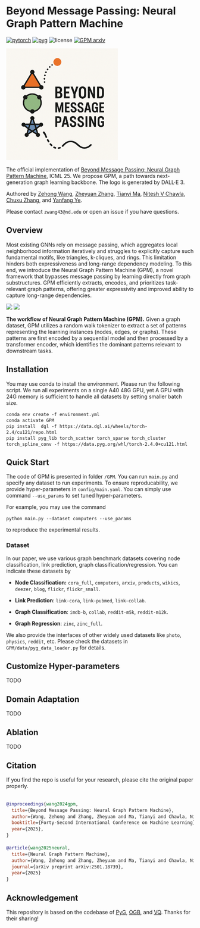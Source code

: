 # Beyond Message Passing: Neural Graph Pattern Machine

<div>

[![pytorch](https://img.shields.io/badge/PyTorch_2.4+-ee4c2c?logo=pytorch&logoColor=white)](https://pytorch.org/get-started/locally/)
[![pyg](https://img.shields.io/badge/PyG_2.6+-3C2179?logo=pyg&logoColor=#3C2179)](https://pytorch-geometric.readthedocs.io/en/latest/install/installation.html)
![license](https://img.shields.io/badge/License-MIT-green.svg?labelColor=gray)
[![GPM arxiv](http://img.shields.io/badge/arxiv-2501.18739-yellow.svg)](https://arxiv.org/abs/2501.18739)



<img src="assets/logo.png" width='300'>
</div>

The official implementation of [Beyond Message Passing: Neural Graph Pattern Machine](https://arxiv.org/abs/2501.18739), ICML 25. We propose GPM, a path towards next-generation graph learning backbone. The logo is generated by DALL·E 3.

Authored by [Zehong Wang](https://zehong-wang.github.io/), [Zheyuan Zhang](https://jasonzhangzy1757.github.io/), [Tianyi Ma](https://tianyi-billy-ma.github.io/), [Nitesh V Chawla](https://niteshchawla.nd.edu/), [Chuxu Zhang](https://chuxuzhang.github.io/), and [Yanfang Ye](http://yes-lab.org/).

Please contact `zwang43@nd.edu` or open an issue if you have questions.

## Overview

Most existing GNNs rely on message passing, which aggregates local neighborhood information iteratively and struggles to explicitly capture such fundamental motifs, like triangles, k-cliques, and rings. This limitation hinders both expressiveness and long-range dependency modeling. To this end, we introduce the Neural Graph Pattern Machine (GPM), a novel framework that bypasses message passing by learning directly from graph substructures. GPM efficiently extracts, encodes, and prioritizes task-relevant graph patterns, offering greater expressivity and improved ability to capture long-range dependencies. 


<img src="assets/workflow.svg">

<img src="assets/framework.svg">


**The workflow of Neural Graph Pattern Machine (GPM).** Given a graph dataset, GPM utilizes a random walk tokenizer to extract a set of patterns representing the learning instances (nodes, edges, or graphs). These patterns are first encoded by a sequential model and then processed by a transformer encoder, which identifies the dominant patterns relevant to downstream tasks.




## Installation

You may use conda to install the environment. Please run the following script. We run all experiments on a single A40 48G GPU, yet A GPU with 24G memory is sufficient to handle all datasets by setting smaller batch size. 

```
conda env create -f environment.yml
conda activate GPM
pip install  dgl -f https://data.dgl.ai/wheels/torch-2.4/cu121/repo.html
pip install pyg_lib torch_scatter torch_sparse torch_cluster torch_spline_conv -f https://data.pyg.org/whl/torch-2.4.0+cu121.html
```


## Quick Start

The code of GPM is presented in folder `/GPM`. You can run `main.py` and specify any dataset to run experiments. To ensure reproducability, we provide hyper-parameters in `config/main.yaml`. You can simply use command `--use_params` to set tuned hyper-parameters. 

For example, you may use the command

```
python main.py --dataset computers --use_params
```

to reproduce the experimental results. 

### Dataset

In our paper, we use various graph benchmark datasets covering node classification, link prediction, graph classification/regression. You can indicate these datasets by 

- **Node Classification:** `cora_full`, `computers`, `arxiv`, `products`, `wikics`, `deezer`, `blog`, `flickr`, `flickr_small`. 

- **Link Prediction**: `link-cora`, `link-pubmed`, `link-collab`. 

- **Graph Classification**: `imdb-b`, `collab`, `reddit-m5k`, `reddit-m12k`. 

- **Graph Regression**: `zinc`, `zinc_full`.

We also provide the interfaces of other widely used datasets like `photo`, `physics`, `reddit`, etc. Please check the datasets in `GPM/data/pyg_data_loader.py` for details. 

## Customize Hyper-parameters

TODO

## Domain Adaptation

TODO

## Ablation

TODO

## Citation

If you find the repo is useful for your research, please cite the original paper properly.

```bibtex

@inproceedings{wang2024gpm,
  title={Beyond Message Passing: Neural Graph Pattern Machine},
  author={Wang, Zehong and Zhang, Zheyuan and Ma, Tianyi and Chawla, Nitesh V and Zhang, Chuxu and Ye, Yanfang},
  booktitle={Forty-Second International Conference on Machine Learning},
  year={2025}, 
}

@article{wang2025neural,
  title={Neural Graph Pattern Machine},
  author={Wang, Zehong and Zhang, Zheyuan and Ma, Tianyi and Chawla, Nitesh V and Zhang, Chuxu and Ye, Yanfang},
  journal={arXiv preprint arXiv:2501.18739},
  year={2025}
}

```
## Acknowledgement

This repository is based on the codebase of [PyG](https://github.com/pyg-team/pytorch_geometric), [OGB](https://github.com/snap-stanford/ogb), and [VQ](https://github.com/lucidrains/vector-quantize-pytorch). Thanks for their sharing!